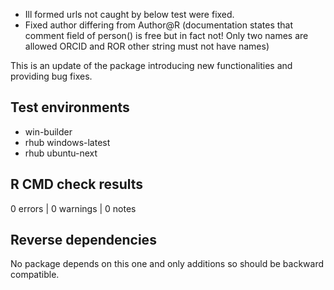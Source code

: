 - Ill formed urls not caught by below test were fixed.
- Fixed author differing from Author@R (documentation states that comment field 
of person() is free but in fact not! Only two names are allowed ORCID and ROR 
other string must not have names)

This is an update of the package introducing new functionalities 
and providing bug fixes.

## Test environments
* win-builder
* rhub windows-latest
* rhub ubuntu-next

## R CMD check results

0 errors | 0 warnings | 0 notes

## Reverse dependencies

No package depends on this one and only additions so should be backward compatible.
